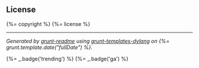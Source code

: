 ## License
{%= copyright %}
{%= license %}

***
_Generated by [grunt-readme](https://github.com/assemble/grunt-readme) using [grunt-templates-dylang](https://github.com/dylang/grunt-templates-dylang) on {%= grunt.template.date("fullDate") %}._

{%= _.badge('trending') %} {%= _.badge('ga') %}